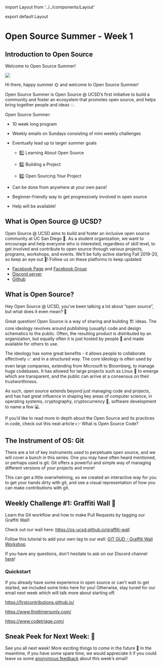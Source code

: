 import Layout from '../../components/Layout'

export default Layout

# Open Source Summer - Week 1

## Introduction to Open Source


Welcome to Open Source Summer!

![](http://placehold.it/200)

Hi there, happy summer 🌞 and welcome to Open Source Summer!


Open Source Summer is Open Source @ UCSD’s first initiative to build a community and foster an ecosystem that promotes open source, and helps bring together people and ideas 💡.


Open Source Summer:

- 10 week long program
- Weekly emails on Sundays consisting of mini weekly challenges
- Eventually lead up to larger summer goals
  - 1️⃣ Learning About Open Source

  - 2️⃣ Building a Project

  - 3️⃣ Open Sourcing Your Project

- Can be done from anywhere at your own pace!
- Beginner-friendly way to get progressively involved in open source
- Help will be available!

## What is Open Source @ UCSD?

Open Source @ UCSD aims to build and foster an inclusive open source community at UC San Diego 🔱. As a student organization, we want to encourage and help everyone who is interested, regardless of skill level, to get involved and contribute to open source through various projects, programs, workshops, and events. We’ll be fully active starting Fall 2019-20, so keep an eye out 👀! Follow us on these platforms to keep updated:


- [Facebook Page](TODO) and [Facebook Group](TODO)
- [Discord server](TODO)
- [Github](TODO)


## What is Open Source?

Hey Open Source @ UCSD, you’ve been talking a lot about “open source”, but what does it even mean? 🤔

Great question! Open Source is a way of sharing and building 🏗 ideas. The core ideology revolves around publishing (usually) code and design schematics to the public. Often, the resulting product is distributed by an organization, but equally often it is just hosted by people 👫 and made available for others to use.


The ideology has some great benefits - it allows people to collaborate effectively 📈 and in a structured way. The core ideology is often used by even large companies, extending from Microsoft to Bloomberg, to manage huge codebases. It has allowed for large projects such as Linux 🐧 to emerge which are transparent, and the public can arrive at a consensus on their trustworthiness.


As such, open source extends beyond just managing code and projects, and has had great influence in shaping key areas of computer science, in operating systems, cryptography, cryptocurrency 💸, software development to name a few 💻.


If you’d like to read more in depth about the Open Source and its practices in code, check out this neat article 👉 What is Open Source Code? 


## The Instrument of OS: Git

There are a lot of key instruments used to perpetuate open source, and we will cover a bunch in this series. One you may have often heard mentioned, or perhaps used is git. Git offers a powerful and simple way of managing different versions of your projects and more!


This can get a little overwhelming, so we created an interactive way for you to get your hands dirty with git, and see a visual representation of how you can make contributions with git.


## Weekly Challenge #1: Graffiti Wall 🎉

Learn the Git workflow and how to make Pull Requests by tagging our Graffiti Wall!



Check out our wall here: https://os-ucsd.github.io/graffiti-wall


Follow this tutorial to add your own tag to our wall: [GIT GUD - Graffiti Wall Workshop](TODO)


If you have any questions, don’t hesitate to ask on our Discord channel [here]()!


### Quickstart

If you already have some experience in open source or can't wait to get started, we included some links here for you! Otherwise, stay tuned for our email next week which will talk more about starting off.


https://firstcontributions.github.io/

https://www.firsttimersonly.com/

https://www.codetriage.com/


## Sneak Peek for Next Week: 🎲

See you all next week! More exciting things to come in the future 🚀 In the meantime, if you have some spare time, we would appreciate it if you could leave us some [anonymous feedback](TODO) about this week’s email!